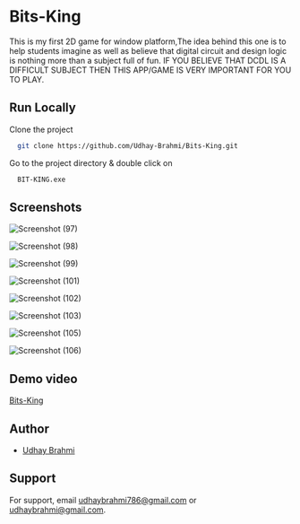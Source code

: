 
# Bits-King

This is my first 2D game for window platform,The idea behind this one is to help students imagine as well as believe that digital circuit and design logic is nothing more than a subject full of fun. IF YOU BELIEVE THAT DCDL IS A DIFFICULT SUBJECT THEN THIS APP/GAME IS VERY IMPORTANT FOR YOU TO PLAY.

## Run Locally

Clone the project

```bash
  git clone https://github.com/Udhay-Brahmi/Bits-King.git
```

Go to the project directory & double click on

```bash
  BIT-KING.exe
```
## Screenshots

![Screenshot (97)](https://user-images.githubusercontent.com/72250606/103397395-3d286a80-4b5e-11eb-87c7-6df6b93f47c7.png)

![Screenshot (98)](https://user-images.githubusercontent.com/72250606/103397420-592c0c00-4b5e-11eb-9c9c-81af496025f6.png)

![Screenshot (99)](https://user-images.githubusercontent.com/72250606/103397445-77920780-4b5e-11eb-9641-8778c1355cf3.png)

![Screenshot (101)](https://user-images.githubusercontent.com/72250606/103397453-7c56bb80-4b5e-11eb-9617-4006d4937fd9.png)

![Screenshot (102)](https://user-images.githubusercontent.com/72250606/103397454-7d87e880-4b5e-11eb-85ed-bae0460f647c.png)

![Screenshot (103)](https://user-images.githubusercontent.com/72250606/103397456-7eb91580-4b5e-11eb-800e-52b015344cfe.png)

![Screenshot (105)](https://user-images.githubusercontent.com/72250606/103397459-811b6f80-4b5e-11eb-9244-96452a182e86.png)

![Screenshot (106)](https://user-images.githubusercontent.com/72250606/103397460-824c9c80-4b5e-11eb-9a20-3993055e8108.png)


## Demo video

[Bits-King](https://www.youtube.com/watch?v=lEwHFZKhz4A)
 
## Author

- [Udhay Brahmi](https://github.com/Udhay-Brahmi)

## Support

For support, email udhaybrahmi786@gmail.com or udhaybrahmi@gmail.com.

